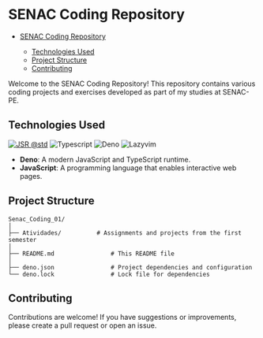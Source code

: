 # SENAC Coding Repository

<!--toc:start-->

- [SENAC Coding Repository](#senac-coding-repository)

  - [Technologies Used](#technologies-used)
  - [Project Structure](#project-structure)
  - [Contributing](#contributing)

  <!--toc:end-->

Welcome to the SENAC Coding Repository! This repository contains various coding projects
and exercises developed as part of my studies at SENAC-PE.

## Technologies Used

[![JSR @std](https://jsr.io/badges/@std)](https://jsr.io/@std)
![Typescript](https://img.shields.io/badge/Typescript-3178C6?logo=typescript&logoColor=white)
![Deno](https://img.shields.io/badge/Deno-70FFAF?logo=deno&logoColor=black)
![Lazyvim](https://img.shields.io/badge/LazyVim-2E7DE9?logo=lazyvim&logoColor=white)

- **Deno**: A modern JavaScript and TypeScript runtime.
- **JavaScript**: A programming language that enables interactive web pages.

## Project Structure

```plaintext
Senac_Coding_01/
│
├── Atividades/          # Assignments and projects from the first semester
│
├── README.md                # This README file
│
├── deno.json                # Project dependencies and configuration
└── deno.lock                # Lock file for dependencies
```

## Contributing

Contributions are welcome! If you have suggestions or improvements, please create
a pull request or open an issue.
